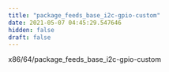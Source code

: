 ```yaml
---
title: "package_feeds_base_i2c-gpio-custom"
date: 2021-05-07 04:45:29.547646
hidden: false
draft: false
---
```


x86/64/package_feeds_base_i2c-gpio-custom

